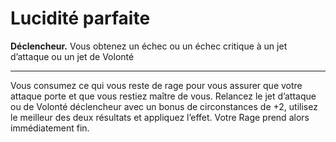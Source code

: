 # Lucidité parfaite

<p><strong>Déclencheur.</strong> Vous obtenez un échec ou un échec critique à un jet d’attaque ou un jet de Volonté</p>
<hr>
<p>Vous consumez ce qui vous reste de rage pour vous assurer que votre attaque porte et que vous restiez maître de vous. Relancez le jet d’attaque ou de Volonté déclencheur avec un bonus de circonstances de +2, utilisez le meilleur des deux résultats et appliquez l’effet. Votre Rage prend alors immédiatement fin.</p>